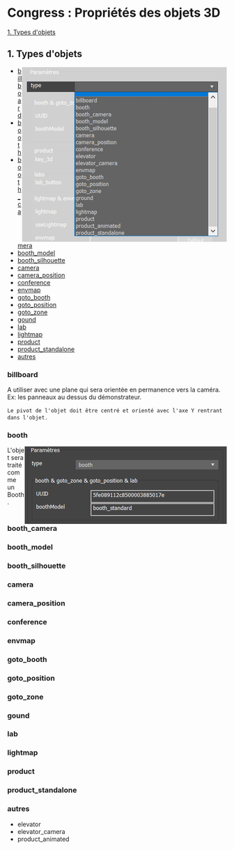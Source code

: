 <style>img {
  float:right;
}
h1, h2, h3, h4, h5, h6 { clear:both;}
</style>
# Congress : Propriétés des objets 3D

[1. Types d'objets](#1-types-dobjets)
<!-- [2. ] -->

## 1. Types d'objets
![](images/props-types.png)

- [billboard](#billboard)
- [booth](#booth)
- [booth_camera](#booth_camera)
- [booth_model](#booth_model)
- [booth_silhouette](#booth_silhouette)
- [camera](#camera)
- [camera_position](#camera_position)
- [conference](#conference)
- [envmap](#envmap)
- [goto_booth](#goto_booth)
- [goto_position](#goto_position)
- [goto_zone](#goto_zone)
- [gound](#gound)
- [lab](#lab)
- [lightmap](#lightmap)
- [product](#product)
- [product_standalone](#product_standalone)
- [autres](#autres)

### billboard
A utiliser avec une plane qui sera orientée en permanence vers la caméra. Ex: les panneaux au dessus du démonstrateur.
```warning
Le pivot de l'objet doit être centré et orienté avec l'axe Y rentrant dans l'objet.
```

### booth
![](images/props-booth.png)
L'objet sera traité comme un Booth. 


### booth_camera
### booth_model
### booth_silhouette
### camera
### camera_position
### conference
### envmap
### goto_booth
### goto_position
### goto_zone
### gound
### lab
### lightmap
### product
### product_standalone
### autres
- elevator
- elevator_camera
- product_animated


